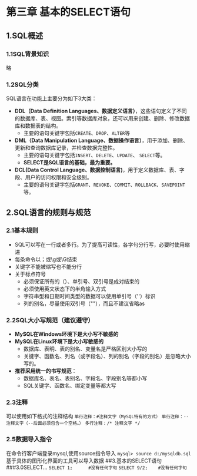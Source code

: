 # 第三章 基本的SELECT语句

## 1.SQL概述

### 1.1SQL背景知识

略

### 1.2SQL分类
SQL语言在功能上主要分为如下3大类：

-  **DDL（Data Definition Languages、数据定义语言）**，这些语句定义了不同的数据库、表、视图。索引等数据库对象，还可以用来创建、删除、修改数据库和数据表的结构。
   - 主要的语句关键字包括`CREATE`、`DROP`、`ALTER`等
-  **DML（Data Manipulation Language、数据操作语言）**，用于添加、删除、更新和查询数据库记录，并检查数据完整性。
   - 主要的语句关键字包括`INSERT`、`DELETE`、`UPDATE`、 `SELECT`等。
   - **SELECT是SQL语言的基础，最为重要。**
- **DCL(Data Control Language、数据控制语言)**，用于定义数据库、表、字段、用户的访问权限和安全级别。
  - 主要的语句关键字包括`GRANT`、`REVOKE`、`COMMIT`、`ROLLBACK`、`SAVEPOINT`等。
## 2.SQL语言的规则与规范
### 2.1基本规则
- SQL可以写在一行或者多行。为了提高可读性，各字句分行写，必要时使用缩进
- 每条命令以；或\g或\G结束
- 关键字不能被缩写也不能分行
- 关于标点符号
  - 必须保证所有的（）、单引号、双引号是成对结束的
  - 必须使用英文状态下的半角输入方式
  - 字符串型和日期时间类型的数据可以使用单引号（''）标识
  - 列的别名，尽量使用双引号（""），而且不建议省略as
### 2.2SQL大小写规范（建议遵守）
- **MySQL在Windows环境下是大小写不敏感的**
- **MySQL在Linux环境下是大小写敏感的**
  - 数据库、表明、表的别名、变量名是严格区别大小写的
  - 关键字、函数名、列名（或字段名）、列的别名（字段的别名）是忽略大小写的。
- **推荐采用统一的书写规范**：
  - 数据库名、表名、表别名、字段名、字段别名等都小写
  - SQL关键字、函数名、绑定变量等都大写
### 2.3注释
可以使用如下格式的注释结构
`单行注释：#注释文字（MySQL特有的方式）`
`单行注释：-- 注释文字（--后面必须包含一个空格。）`
`多行注释：/* 注释文字 */`
### 2.5数据导入指令
在命令行客户端登录mysql,使用source指令导入
`mysql> source d:/mysqldb.sql`
基于具体的图形化界面的工具可以导入数据
##3.基本的SELECT语句
###3.0SELECT...
`SELECT 1;      #没有任何字句`
`SELECT 9/2;    #没有任何字句`